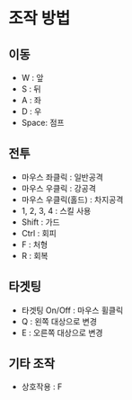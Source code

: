 # 조작 방법
## 이동
* W : 앞
* S : 뒤
* A : 좌
* D : 우
* Space: 점프

## 전투
* 마우스 좌클릭 : 일반공격
* 마우스 우클릭 : 강공격
* 마우스 우클릭(홀드) : 차지공격
* 1, 2, 3, 4 : 스킬 사용
* Shift : 가드
* Ctrl : 회피
* F : 처형
* R : 회복

## 타겟팅
* 타겟팅 On/Off : 마우스 휠클릭
* Q : 왼쪽 대상으로 변경
* E : 오른쪽 대상으로 변경

## 기타 조작
* 상호작용 : F
